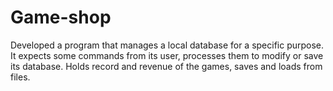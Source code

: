 # Game-shop
Developed a program that manages a local database for a specific purpose. It expects some commands from its user, processes them to modify or save its database. Holds record and revenue of the games, saves and loads from files.
